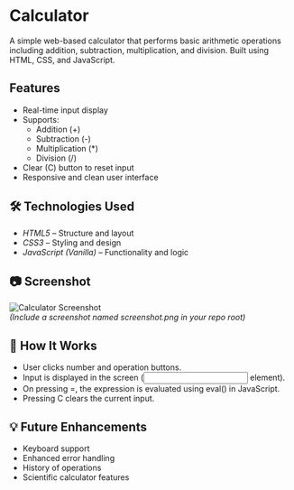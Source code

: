 # Calculator

A simple web-based calculator that performs basic arithmetic operations including addition, subtraction, multiplication, and division. Built using HTML, CSS, and JavaScript.

##  Features

- Real-time input display
- Supports:
  - Addition (+)
  - Subtraction (-)
  - Multiplication (*)
  - Division (/)
- Clear (C) button to reset input
- Responsive and clean user interface



## 🛠 Technologies Used

- *HTML5* – Structure and layout
- *CSS3* – Styling and design
- *JavaScript (Vanilla)* – Functionality and logic

## 📷 Screenshot

![Calculator Screenshot](screenshot.png)  
*(Include a screenshot named screenshot.png in your repo root)*

## 🧠 How It Works

- User clicks number and operation buttons.
- Input is displayed in the screen (<input> element).
- On pressing =, the expression is evaluated using eval() in JavaScript.
- Pressing C clears the current input.



## 💡 Future Enhancements

- Keyboard support
- Enhanced error handling
- History of operations
- Scientific calculator features

